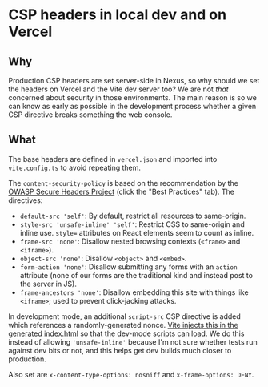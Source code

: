 # CSP headers in local dev and on Vercel

## Why

Production CSP headers are set server-side in Nexus, so why should we set the headers on Vercel and the Vite dev server too? We are not _that_ concerned about security in those environments. The main reason is so we can know as early as possible in the development process whether a given CSP directive breaks something the web console.

## What

The base headers are defined in `vercel.json` and imported into `vite.config.ts` to avoid repeating them.

The `content-security-policy` is based on the recommendation by the [OWASP Secure Headers Project](https://owasp.org/www-project-secure-headers/index.html) (click the "Best Practices" tab). The directives:

- `default-src 'self'`: By default, restrict all resources to same-origin.
- `style-src 'unsafe-inline' 'self'`: Restrict CSS to same-origin and inline use. `style=` attributes on React elements seem to count as inline.
- `frame-src 'none'`: Disallow nested browsing contexts (`<frame>` and `<iframe>`).
- `object-src 'none'`: Disallow `<object>` and `<embed>`.
- `form-action 'none'`: Disallow submitting any forms with an `action` attribute (none of our forms are the traditional kind and instead post to the server in JS).
- `frame-ancestors 'none'`: Disallow embedding this site with things like `<iframe>`; used to prevent click-jacking attacks.

In development mode, an additional `script-src` CSP directive is added which references a randomly-generated nonce. [Vite injects this in the generated index.html](https://vitejs.dev/guide/features.html#content-security-policy-csp) so that the dev-mode scripts can load. We do this instead of allowing `'unsafe-inline'` because I'm not sure whether tests run against dev bits or not, and this helps get dev builds much closer to production.

Also set are `x-content-type-options: nosniff` and `x-frame-options: DENY`.
